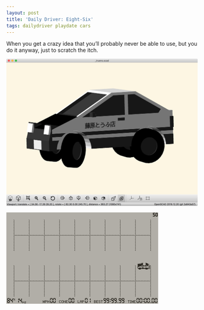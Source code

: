 ```yaml
---
layout: post
title: 'Daily Driver: Eight-Six'
tags: dailydriver playdate cars
---
```


When you get a crazy idea that you’ll probably never be able to use, but you do it anyway, just to scratch the itch.

![JPG](/images/posts/daily-driver-eight-six.jpg)

![GIF](/images/posts/daily-driver-eight-six.gif#playdate)

